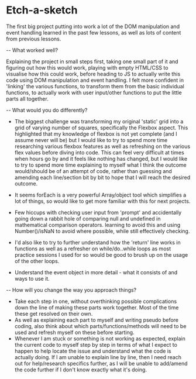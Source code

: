 # Etch-a-sketch

The first big project putting into work a lot of the DOM manipulation and event handling learned in the past few lessons, as well as lots of content from previous lessons. 

-- What worked well?

Explaining the project in small steps first, taking one small part of it and figuring out how this would work, playing with empty HTML/CSS to visualise how this could work, before heading to JS to actually write this code using DOM manipulation and event handling. 
I felt more confident in 'linking' the various functions, to transform them from the basic individual functions, to actually work with user input/other functions to put the little parts all together. 

-- What would you do differently?

  - The biggest challenge was transforming my original 'static' grid into a grid of varying number of squares, specifically the Flexbox aspect. This highlighted that my knowledge of        flexbox is not yet complete (and I assume never will be) but I would like to try to spend more time researching various flexbox features as well as refreshing on the various flex       values before diving into code.  This can feel very  difficult at times when hours go by and it feels like nothing has changed, but I would like to try to spend more time               explaining to myself what I think the outcome would/should be of an attempt of code, rather than guessing and amending each line/section bit by bit to hope that I will reach     the desired outcome.
    
  - It seems forEach is a very powerful Array/object tool which simplifies a lot of things, so would like to get more familiar with this for next projects.
    
  - Few hiccups with checking user input from 'prompt' and accidentally going down a rabbit hole of comparing null and undefined in mathematical comparison operators. learning to avoid this and using Number()/isNaN to avoid where possible, while still effectively checking.
    
  - I'd also like to try to further understand how the 'return' line works in functions as well as a refresher on while/do..while loops as most practice sessions I used for so would be good to brush up on the usage of the other loops.
    
  - Understand the event object in more detail - what it consists of and ways to use it.
    

-- How will you change the way you approach things? 
  - Take each step in one, without overthinking possible complications down the line of making these parts work together. Most of the time these get resolved on their own.
  - As well as explaining each part to myself and writing pseudo before coding, also think about which parts/functions/methods will need to be used and refresh myself on these before starting.
  - Whenever I am stuck or something is not working as expected, explain the current code to myself step by step in terms of what I expect to happen to help locate the issue and understand what the code is actually doing. If I am unable to explain line by line,  then I need reach out for help/research specifics further, as I will be unable to add/amend the code further if I don't know exactly what it's doing. 

